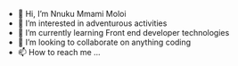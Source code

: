 - 👋 Hi, I’m Nnuku Mmami Moloi
- 👀 I’m interested in adventurous activities
- 🌱 I’m currently learning Front end developer technologies
- 💞️ I’m looking to collaborate on anything coding
- 📫 How to reach me ...

<!---
NnukuM/NnukuM is a ✨ special ✨ repository because its `README.md` (this file) appears on your GitHub profile.
You can click the Preview link to take a look at your changes.
--->
